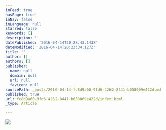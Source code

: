 ```yaml
---
inFeed: true
hasPage: true
inNav: false
inLanguage: null
starred: false
keywords: []
description: ''
datePublished: '2016-04-14T20:28:43.143Z'
dateModified: '2016-04-14T20:23:34.127Z'
title: ''
author: []
authors: []
publisher:
  name: null
  domain: null
  url: null
  favicon: null
sourcePath: _posts/2016-04-14-fc8d9a60-9fd6-4262-8441-b058009e422d.md
published: true
url: fc8d9a60-9fd6-4262-8441-b058009e422d/index.html
_type: Article

---
```

![](https://the-grid-user-content.s3-us-west-2.amazonaws.com/7b094526-49ee-4ece-9108-e4baa570c278.jpg)